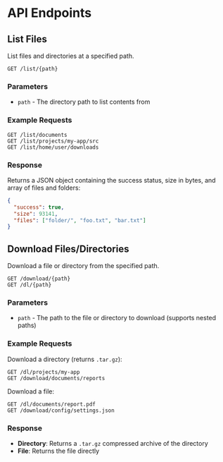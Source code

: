 # API Endpoints

## List Files

List files and directories at a specified path.

```http
GET /list/{path}
```

### Parameters

- `path` - The directory path to list contents from

### Example Requests

```http
GET /list/documents
GET /list/projects/my-app/src
GET /list/home/user/downloads
```

### Response

Returns a JSON object containing the success status, size in bytes, and array of files and folders:

```json
{
  "success": true,
  "size": 93141,
  "files": ["folder/", "foo.txt", "bar.txt"]
}
```

## Download Files/Directories

Download a file or directory from the specified path.

```http
GET /download/{path}
GET /dl/{path}
```

### Parameters

- `path` - The path to the file or directory to download (supports nested paths)

### Example Requests

Download a directory (returns `.tar.gz`):
```http
GET /dl/projects/my-app
GET /download/documents/reports
```

Download a file:
```http
GET /dl/documents/report.pdf
GET /download/config/settings.json
```

### Response

- **Directory**: Returns a `.tar.gz` compressed archive of the directory
- **File**: Returns the file directly
